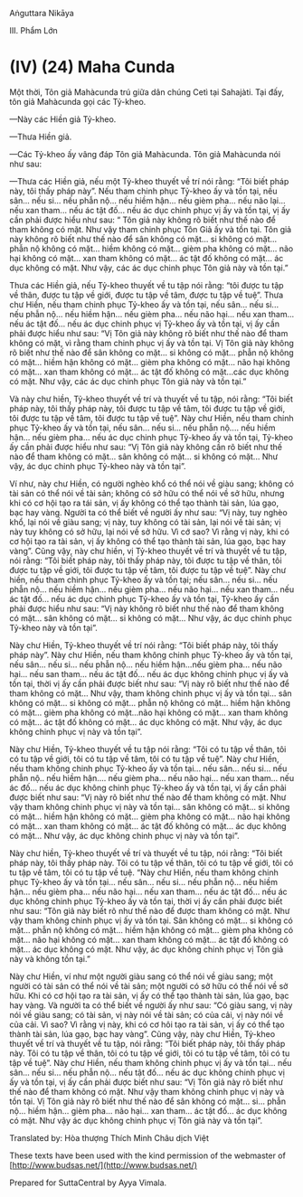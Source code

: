 Aṅguttara Nikāya

III. Phẩm Lớn

# (IV) (24) Maha Cunda

Một thời, Tôn giả Mahàcunda trú giữa dân chúng Cetì tại Sahajàti. Tại đấy, tôn giả Mahàcunda gọi các Tỷ-kheo.

—Này các Hiền giả Tỷ-kheo.

—Thưa Hiền giả.

—Các Tỷ-kheo ấy vâng đáp Tôn giả Mahàcunda. Tôn giả Mahàcunda nói như sau:

—Thưa các Hiền giả, nếu một Tỷ-kheo thuyết về trí nói rằng: “Tôi biết pháp này, tôi thấy pháp này”. Nếu tham chinh phục Tỷ-kheo ấy và tồn tại, nếu sân... nếu si... nếu phẫn nộ... nếu hiềm hận... nếu gièm pha... nếu não lại... nếu xan tham... nếu ác tật đố... nếu ác dục chinh phục vị ấy và tồn tại, vị ấy cần phải được hiểu như sau: “ Tôn giả này không rõ biết như thế nào để tham không có mặt. Như vậy tham chinh phục Tôn Giả ấy và tồn tại. Tôn giả này không rõ biết như thế nào để sân không có mặt... si không có mặt... phẫn nộ không có mặt... hiềm không có mặt... gièm pha không có mặt... não hại không có mặt... xan tham không có mặt... ác tật đố không có mặt... ác dục không có mặt. Như vậy, các ác dục chinh phục Tôn giả này và tồn tại.”

Thưa các Hiền giả, nếu Tỷ-kheo thuyết về tu tập nói rằng: “tôi được tu tập về thân, được tu tập về giới, được tu tập về tâm, được tu tập về tuệ”. Thưa chư Hiền, nếu tham chinh phục Tỷ-kheo ấy và tồn tại, nếu sân... nếu si... nếu phẫn nộ... nếu hiềm hận... nếu gièm pha... nếu não hại... nếu xan tham... nếu ác tật đố... nếu ác dục chinh phục vị Tỷ-kheo ấy và tồn tại, vị ấy cần phải được hiểu như sau: “Vị Tôn giả này không rõ biết như thế nào để tham không có mặt, vì rằng tham chinh phục vị ấy và tồn tại. Vị Tôn giả này không rõ biết như thế nào để sân không co mặt... si không có mặt... phẫn nộ không có mặt... hiềm hận không có mặt... gièm pha không có mặt... não hại không có mặt... xan tham không có mặt... ác tật đố không có mặt...các dục không có mặt. Như vậy, các ác dục chinh phục Tôn giả này và tồn tại.”

Và này chư hiền, Tỷ-kheo thuyết về trí và thuyết về tu tập, nói rằng: “Tôi biết pháp này, tôi thấy pháp này, tôi được tu tập về tâm, tôi được tu tập về giới, tôi được tu tập về tâm, tôi được tu tập về tuệ”. Này chư Hiền, nếu tham chinh phục Tỷ-kheo ấy và tồn tại, nếu sân... nếu si... nếu phẫn nộ.... nếu hiềm hận... nếu gièm pha... nếu ác dục chinh phục Tỷ-kheo ấy và tồn tại, Tỷ-kheo ấy cần phải được hiểu như sau: “Vị Tôn giả này không cần rõ biết như thế nào để tham không có mặt... sân không có mặt... si không có mặt... Như vậy, ác dục chinh phục Tỷ-kheo này và tồn tại”.

Ví như, này chư Hiền, có người nghèo khổ có thể nói về giàu sang; không có tài sản có thể nói về tài sản; không có sở hữu có thể nói về sở hữu, nhưng khi có cơ hội tạo ra tái sản, vị ấy không có thể tạo thành tài sản, lúa gạo, bạc hay vàng. Người ta có thể biết về người ấy như sau: “Vị này, tuy nghèo khổ, lại nói về giàu sang; vị này, tuy không có tài sản, lại nói về tài sản; vị này tuy không có sở hữu, lại nói về sở hữu. Vì cớ sao? Vì rằng vị này, khi có cơ hội tạo ra tài sản, vị ấy không có thể tạo thành tài sản, lúa gạo, bạc hay vàng”. Cũng vậy, này chư hiền, vị Tỷ-kheo thuyết về trí và thuyết về tu tập, nói rằng: “Tôi biết pháp này, tôi thấy pháp này, tôi được tu tập về thân, tôi được tu tập về giới, tôi được tu tập về tâm, tôi được tu tập về tuệ”. Này chư hiền, nếu tham chinh phục Tỷ-kheo ấy và tồn tại; nếu sân... nếu si... nếu phẫn nộ... nếu hiềm hận... nếu gièm pha... nếu não hại... nếu xan tham... nếu ác tật đố... nếu ác dục chinh phục Tỷ-kheo ấy và tồn tại, Tỷ-kheo ấy cần phải được hiểu như sau: “Vị này không rõ biết như thế nào để tham không có mặt... sân không có mặt... si không có mặt... Như vậy, ác dục chinh phục Tỷ-kheo này và tồn tại”.

Này chư Hiền, Tỷ-kheo thuyết về trí nói rằng: “Tôi biết pháp này, tôi thấy pháp này”. Này chư Hiền, nếu tham không chinh phục Tỷ-kheo ấy và tồn tại, nếu sân... nếu si... nếu phẫn nộ... nếu hiềm hận...nếu gièm pha... nếu não hại... nếu san tham... nếu ác tật đố... nếu ác dục không chinh phục vị ấy và tồn tại, thời vị ấy cần phải được biết như sau: “Vị này rõ biết như thế nào để tham không có mặt... Như vậy, tham không chinh phục vị ấy và tồn tại... sân không có mặt... si không có mặt... phẫn nộ không có mặt... hiềm hận không có mặt... gièm pha không có mặt...não hại không có mặt... xan tham không có mặt... ác tật đố không có mặt... ác dục không có mặt. Như vậy, ác dục không chinh phục vị này và tồn tại”.

Này chư Hiền, Tỷ-kheo thuyết về tu tập nói rằng: “Tôi có tu tập về thân, tôi có tu tập về giới, tôi có tu tập về tâm, tôi có tu tập về tuệ”. Này chư Hiền, nếu tham không chinh phục Tỷ-kheo ấy và tồn tại... nếu sân... nếu si... nếu phẫn nộ.. nếu hiềm hận.... nếu gièm pha... nếu não hại... nếu xan tham... nếu ác đố... nếu ác dục không chinh phục Tỷ-kheo ấy và tồn tại, vị ấy cần phải được biết như sau: “Vị này rõ biết như thế nào để tham không có mặt. Như vậy tham không chinh phục vị này và tồn tại... sân không có mặt... si không có mặt... hiềm hận không có mặt... gièm pha không có mặt... não hại không có mặt... xan tham không có mặt... ác tật đố không có mặt... ác dục không có mặt... Như vậy, ác dục không chinh phục vị này và tồn tại”.

Này chư hiền, Tỷ-kheo thuyết về trí và thuyết về tu tập, nói rằng: “Tôi biết pháp này, tôi thấy pháp này. Tôi có tu tập về thân, tôi có tu tập về giới, tôi có tu tập về tâm, tôi có tu tập về tuệ. “Này chư Hiền, nếu tham không chinh phục Tỷ-kheo ấy và tồn tại... nếu sân... nếu si... nếu phẫn nộ... nếu hiềm hận... nếu gièm pha... nếu não hại... nếu xan tham... nếu ác tật đố... nếu ác dục không chinh phục Tỷ-kheo ấy và tồn tại, thời vị ấy cần phải được biết như sau: “Tôn giả này biết rõ như thế nào để được tham không có mặt. Như vậy tham không chinh phục vị ấy và tồn tại. Sân không có mặt... si không có mặt... phẫn nộ không có mặt... hiềm hận không có mặt... gièm pha không có mặt... não hại không có mặt... xan tham không có mặt... ác tật đố không có mặt... ác dục không có mặt. Như vậy, ác dục không chinh phục vị Tôn giả này và không tồn tại.”

Này chư Hiền, ví như một người giàu sang có thể nói về giàu sang; một người có tài sản có thể nói về tài sản; một người có sở hữu có thể nói về sở hữu. Khi có cơ hội tạo ra tài sản, vị ấy có thể tạo thành tài sản, lúa gạo, bạc hay vàng. Và người ta có thể biết về người ấy như sau: “Có giàu sang, vị này nói về giàu sang; có tài sản, vị này nói về tài sản; có của cải, vị này nói về của cải. Vì sao? Vì rằng vị này, khi có cơ hôi tạo ra tài sản, vị ấy có thể tạo thành tài sản, lúa gạo, bạc hay vàng”. Cũng vậy, này chư Hiền, Tỷ-kheo thuyết về trí và thuyết về tu tập, nói rằng: “Tôi biết pháp này, tôi thấy pháp này. Tôi có tu tập về thân, tôi có tu tập về giới, tôi có tu tập về tâm, tôi có tu tập về tuệ”. Này chư Hiền, nếu tham không chinh phục vị ấy và tồn tại... nếu sân... nếu si... nếu phẫn nộ... nếu tật đố... nếu ác dục không chinh phục vị ấy và tồn tại, vị ấy cần phải được biết như sau: “Vị Tôn giả này rõ biết như thế nào để tham không có mặt. Như vậy tham không chinh phục vị này và tồn tại. Vị Tôn giả này rõ biết như thế nào để sân không có mặt... si... phẫn nộ... hiềm hận... gièm pha... não hại... xan tham... ác tật đố... ác dục không có mặt. Như vậy ác dục không chinh phục vị Tôn giả này và tồn tại”.

Translated by: Hòa thượng Thích Minh Châu dịch Việt

These texts have been used with the kind permission of the webmaster of [http://www.budsas.net/](http://www.budsas.net/)

Prepared for SuttaCentral by Ayya Vimala.